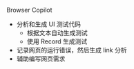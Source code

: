 
Browser Copilot

- 分析和生成 UI 测试代码
   - 根据文本自动生成测试
   - 使用 Record 生成测试
- 记录网页的运行错误，然后生成 link 分析
- 辅助编写网页需求

